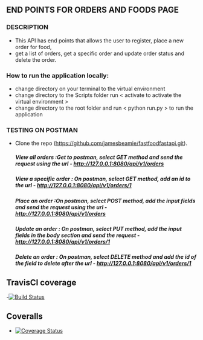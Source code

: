 
## END POINTS FOR ORDERS AND FOODS PAGE
 ### DESCRIPTION
 - This API has end points that allows the user to register, place a new order for food,
 - get a list of orders, get a specific order and update order status and delete the order.

### How to run the application locally: 
- change directory on your terminal to the virtual environment
- change directory to the Scripts folder run < activate to activate the virtual environment >
- change directory to the root folder and run < python run.py > to run the application
 

### TESTING ON POSTMAN

- Clone the repo (https://github.com/jamesbeamie/fastfoodfastapi.git).
    ##### View all orders :Get to postman, select GET method and send the request using the url - http://127.0.0.1:8080/api/v1/orders
   ##### View a specific order : On postman, select GET method, add an id to the url - http://127.0.0.1:8080/api/v1/orders/1
    ##### Place an order :On postman, select POST method, add the input fields and send the request using the url - http://127.0.0.1:8080/api/v1/orders
    ##### Update an order : On postman, select PUT method, add the input fields in the body section and send the request - http://127.0.0.1:8080/api/v1/orders/1
   ##### Delete an order : On postman, select DELETE method and add the id of the field to delete after the url - http://127.0.0.1:8080/api/v1/orders/1


## TravisCI coverage
-[![Build Status](https://travis-ci.org/jamesbeamie/fastfoods_api.svg?branch=develop)](https://travis-ci.org/jamesbeamie/fastfoods_api)
## Coveralls
- [![Coverage Status](https://coveralls.io/repos/github/jamesbeamie/fastfoods_api/badge.svg?branch=develop)](https://coveralls.io/github/jamesbeamie/fastfoods_api?branch=develop)

